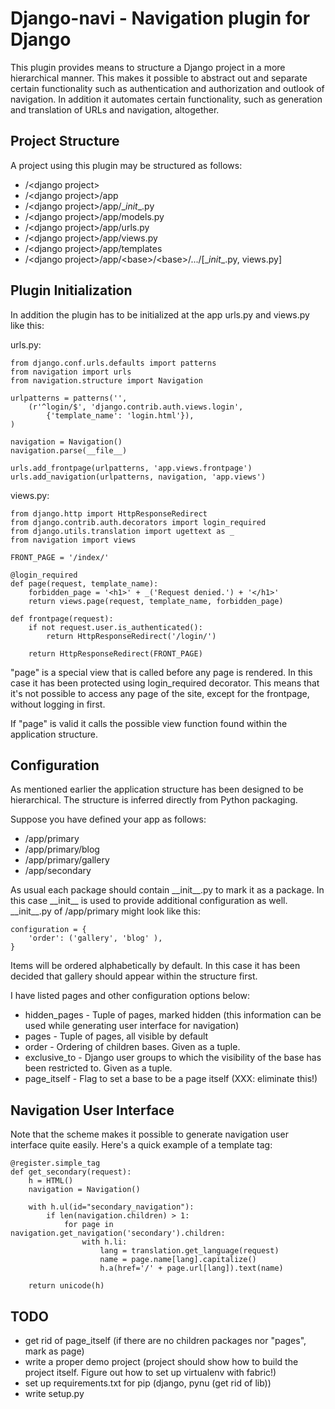 # Django-navi - Navigation plugin for Django

This plugin provides means to structure a Django project in a more hierarchical
manner. This makes it possible to abstract out and separate certain
functionality such as authentication and authorization and outlook of
navigation. In addition it automates certain functionality, such as generation
and translation of URLs and navigation, altogether.

## Project Structure

A project using this plugin may be structured as follows:

- /&lt;django project&gt;
- /&lt;django project&gt;/app
- /&lt;django project&gt;/app/\__init__\.py
- /&lt;django project&gt;/app/models.py
- /&lt;django project&gt;/app/urls.py
- /&lt;django project&gt;/app/views.py
- /&lt;django project&gt;/app/templates
- /&lt;django project&gt;/app/&lt;base&gt;/&lt;base&gt;/.../[\__init__\.py, views.py]

## Plugin Initialization

In addition the plugin has to be initialized at the app urls.py and views.py
like this:

urls.py:

    from django.conf.urls.defaults import patterns
    from navigation import urls
    from navigation.structure import Navigation

    urlpatterns = patterns('',
        (r'^login/$', 'django.contrib.auth.views.login',
            {'template_name': 'login.html'}),
    )

    navigation = Navigation()
    navigation.parse(__file__)

    urls.add_frontpage(urlpatterns, 'app.views.frontpage')
    urls.add_navigation(urlpatterns, navigation, 'app.views')

views.py:

    from django.http import HttpResponseRedirect
    from django.contrib.auth.decorators import login_required
    from django.utils.translation import ugettext as _
    from navigation import views

    FRONT_PAGE = '/index/'

    @login_required
    def page(request, template_name):
        forbidden_page = '<h1>' + _('Request denied.') + '</h1>'
        return views.page(request, template_name, forbidden_page)

    def frontpage(request):
        if not request.user.is_authenticated():
            return HttpResponseRedirect('/login/')

        return HttpResponseRedirect(FRONT_PAGE)

"page" is a special view that is called before any page is rendered. In this
case it has been protected using login_required decorator. This means that
it's not possible to access any page of the site, except for the frontpage,
without logging in first.

If "page" is valid it calls the possible view function found within the
application structure.

## Configuration

As mentioned earlier the application structure has been designed to be
hierarchical. The structure is inferred directly from Python packaging.

Suppose you have defined your app as follows:

- /app/primary
- /app/primary/blog
- /app/primary/gallery
- /app/secondary

As usual each package should contain \_\_init\_\_.py to mark it as a package. In
this case \_\_init\_\_ is used to provide additional configuration as well.
\_\_init\_\_.py of /app/primary might look like this:

    configuration = {
        'order': ('gallery', 'blog' ),
    }

Items will be ordered alphabetically by default. In this case it has been
decided that gallery should appear within the structure first.

I have listed pages and other configuration options below:

- hidden_pages - Tuple of pages, marked hidden (this information can be used
while generating user interface for navigation)
- pages - Tuple of pages, all visible by default
- order - Ordering of children bases. Given as a tuple.
- exclusive_to - Django user groups to which the visibility of the base has
been restricted to. Given as a tuple.
- page_itself - Flag to set a base to be a page itself (XXX: eliminate this!)

## Navigation User Interface

Note that the scheme makes it possible to generate navigation user interface
quite easily. Here's a quick example of a template tag:

    @register.simple_tag
    def get_secondary(request):
        h = HTML()
        navigation = Navigation()

        with h.ul(id="secondary_navigation"):
            if len(navigation.children) > 1:
                for page in navigation.get_navigation('secondary').children:
                    with h.li:
                        lang = translation.get_language(request)
                        name = page.name[lang].capitalize()
                        h.a(href='/' + page.url[lang]).text(name)

        return unicode(h)

## TODO

- get rid of page_itself (if there are no children packages nor "pages", mark
as page)
- write a proper demo project (project should show how to build the project
itself. Figure out how to set up virtualenv with fabric!)
- set up requirements.txt for pip (django, pynu (get rid of lib))
- write setup.py
